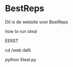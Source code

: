 # BestReps

Dit is de website voor BestReps


how to run steal 

EERST 

cd /web
daN 

python Steal.py